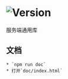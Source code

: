 # ![Version](https://img.shields.io/badge/version-15.206.63-green.svg)

服务端通用库

## 文档
    * `npm run doc`
    * 打开`doc/index.html`